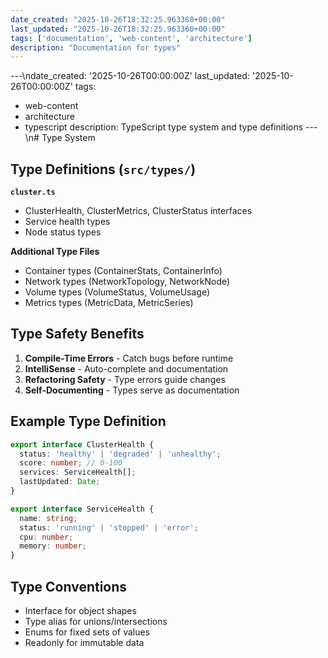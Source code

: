 ```yaml
---
date_created: "2025-10-26T18:32:25.963360+00:00"
last_updated: "2025-10-26T18:32:25.963360+00:00"
tags: ['documentation', 'web-content', 'architecture']
description: "Documentation for types"
---
```


---\ndate_created: '2025-10-26T00:00:00Z'
last_updated: '2025-10-26T00:00:00Z'
tags:
- web-content
- architecture
- typescript
description: TypeScript type system and type definitions
---\n# Type System

## Type Definitions (`src/types/`)

**`cluster.ts`**
- ClusterHealth, ClusterMetrics, ClusterStatus interfaces
- Service health types
- Node status types

**Additional Type Files**
- Container types (ContainerStats, ContainerInfo)
- Network types (NetworkTopology, NetworkNode)
- Volume types (VolumeStatus, VolumeUsage)
- Metrics types (MetricData, MetricSeries)

## Type Safety Benefits

1. **Compile-Time Errors** - Catch bugs before runtime
2. **IntelliSense** - Auto-complete and documentation
3. **Refactoring Safety** - Type errors guide changes
4. **Self-Documenting** - Types serve as documentation

## Example Type Definition

```typescript
export interface ClusterHealth {
  status: 'healthy' | 'degraded' | 'unhealthy';
  score: number; // 0-100
  services: ServiceHealth[];
  lastUpdated: Date;
}

export interface ServiceHealth {
  name: string;
  status: 'running' | 'stopped' | 'error';
  cpu: number;
  memory: number;
}
```

## Type Conventions

- Interface for object shapes
- Type alias for unions/intersections
- Enums for fixed sets of values
- Readonly for immutable data
